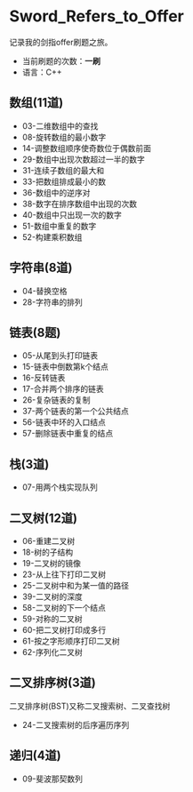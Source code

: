 # Sword_Refers_to_Offer

记录我的剑指offer刷题之旅。

- 当前刷题的次数：**一刷**
- 语言：C++





## 数组(11道)

- 03-二维数组中的查找
- 08-旋转数组的最小数字
- 14-调整数组顺序使奇数位于偶数前面
- 29-数组中出现次数超过一半的数字
- 31-连续子数组的最大和
- 33-把数组排成最小的数
- 36-数组中的逆序对
- 38-数字在排序数组中出现的次数
- 40-数组中只出现一次的数字
- 51-数组中重复的数字
- 52-构建乘积数组



## 字符串(8道)

- 04-替换空格
- 28-字符串的排列



## 链表(8题)

- 05-从尾到头打印链表
- 15-链表中倒数第k个结点
- 16-反转链表
- 17-合并两个排序的链表
- 26-复杂链表的复制
- 37-两个链表的第一个公共结点
- 56-链表中环的入口结点
- 57-删除链表中重复的结点



## 栈(3道)

- 07-用两个栈实现队列



## 二叉树(12道)

- 06-重建二叉树
- 18-树的子结构
- 19-二叉树的镜像
- 23-从上往下打印二叉树
- 25-二叉树中和为某一值的路径
- 39-二叉树的深度
- 58-二叉树的下一个结点
- 59-对称的二叉树
- 60-把二叉树打印成多行
- 61-按之字形顺序打印二叉树
- 62-序列化二叉树



## 二叉排序树(3道)

二叉排序树(BST)又称二叉搜索树、二叉查找树

- 24-二叉搜索树的后序遍历序列



## 递归(4道)

- 09-斐波那契数列